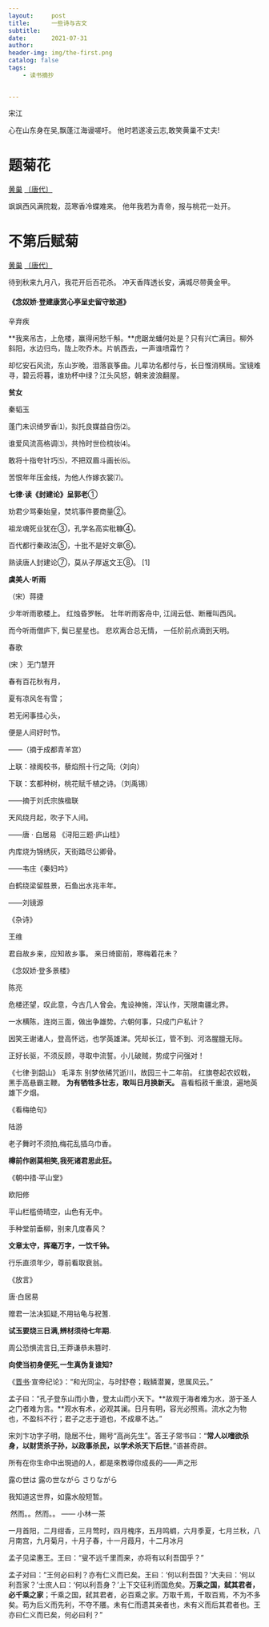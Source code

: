 ```yaml
---
layout:     post
title:      一些诗与古文
subtitle:   
date:       2021-07-31
author:     
header-img: img/the-first.png
catalog: false
tags:
    - 读书摘抄


---
```


宋江

心在山东身在吴,飘蓬江海谩嗟吁。 他时若遂凌云志,敢笑黄巢不丈夫!



# 题菊花

[黄巢](https://so.gushiwen.cn/authorv_45bdbf3f2268.aspx) [〔唐代〕](https://so.gushiwen.cn/shiwens/default.aspx?cstr=唐代)

飒飒西风满院栽，蕊寒香冷蝶难来。
他年我若为青帝，报与桃花一处开。



# 不第后赋菊

[黄巢](https://so.gushiwen.cn/authorv_45bdbf3f2268.aspx) [〔唐代〕](https://so.gushiwen.cn/shiwens/default.aspx?cstr=唐代)

待到秋来九月八，我花开后百花杀。
冲天香阵透长安，满城尽带黄金甲。



#### 《念奴娇·登建康赏心亭呈史留守致道》

辛弃疾

​	**我来吊古，上危楼，赢得闲愁千斛。**虎踞龙蟠何处是？只有兴亡满目。柳外斜阳，水边归鸟，陇上吹乔木。片帆西去，一声谁喷霜竹？

​	却忆安石风流，东山岁晚，泪落哀筝曲。儿辈功名都付与，长日惟消棋局。宝镜难寻，碧云将暮，谁劝杯中绿？江头风怒，朝来波浪翻屋。



**贫女**

秦韬玉

蓬门未识绮罗香⑴，拟托良媒益自伤⑵。

谁爱风流高格调⑶，共怜时世俭梳妆⑷。

敢将十指夸针巧⑸，不把双眉斗画长⑹。

苦恨年年压金线，为他人作嫁衣裳⑺。



**七律·读《封建论》呈郭老**①

劝君少骂秦始皇，焚坑事件要商量②。

祖龙魂死业犹在③，孔学名高实秕糠④。

百代都行秦政法⑤，十批不是好文章⑥。

熟读唐人封建论⑦，莫从子厚返文王⑧。 [1] 



**虞美人·听雨**

（宋）蒋捷

少年听雨歌楼上。
红烛昏罗帐。
壮年听雨客舟中,
江阔云低、断雁叫西风。

而今听雨僧庐下,
鬓已星星也。
悲欢离合总无情，
一任阶前点滴到天明。



春歌

(宋 ）无门慧开

春有百花秋有月，

夏有凉风冬有雪；

若无闲事挂心头，

便是人间好时节。

——（摘于成都青羊宫）



上联：禄阁校书，藜焰照十行之简;（刘向）

下联：玄都种树，桃花赋千植之诗。（刘禹锡）

——摘于刘氏宗族楹联



天风绕月起，吹子下人间。

——唐 · 白居易 《浔阳三题·庐山桂》  



内库烧为锦绣灰，天街踏尽公卿骨。

——韦庄《秦妇吟》



白鹤绕梁留胜景，石鱼出水兆丰年。

——刘镜源



《杂诗》

王维

君自故乡来，应知故乡事。
来日绮窗前，寒梅着花未？



《念奴娇·登多景楼》

陈亮

危楼还望，叹此意，今古几人曾会。鬼设神施，浑认作，天限南疆北界。

一水横陈，连岗三面，做出争雄势。六朝何事，只成门户私计？

因笑王谢诸人，登高怀远，也学英雄涕。凭却长江，管不到、河洛腥膻无际。

正好长驱，不须反顾，寻取中流誓。小儿破贼，势成宁问强对！





《七律·到韶山》
毛泽东
别梦依稀咒逝川，故园三十二年前。
红旗卷起农奴戟，黑手高悬霸主鞭。
**为有牺牲多壮志，敢叫日月换新天。**
喜看稻菽千重浪，遍地英雄下夕烟。





《看梅绝句》

陆游

老子舞时不须拍,梅花乱插乌巾香。

**樽前作剧莫相笑,我死诸君思此狂。**



《朝中措·平山堂》

欧阳修

平山栏槛倚晴空，山色有无中。

手种堂前垂柳，别来几度春风？

**文章太守，挥毫万字，一饮千钟。**

行乐直须年少，尊前看取衰翁。



《放言》

唐·白居易

赠君一法决狐疑,不用钻龟与祝蓍.

**试玉要烧三日满,辨材须待七年期.**

周公恐惧流言日,王莽谦恭未篡时.

**向使当初身便死,一生真伪复谁知?**



《[晋书](https://baike.baidu.com/item/晋书/781568)·宣帝纪论》：“和光同尘，与时舒卷；戢鳞潜翼，思属风云。”



孟子曰：“孔子登东山而小鲁，登太山而小天下。**故观于海者难为水，游于圣人之门者难为言。**观水有术，必观其澜。日月有明，容光必照焉。流水之为物也，不盈科不行；君子之志于道也，不成章不达。”



宋刘卞功字子明，隐居不仕，赐号“高尚先生”。答王子常书曰：“**常人以嗜欲杀身，以财货杀子孙，以政事杀民，以学术杀天下后世**。”语甚奇辟。



所有在你生命中出現過的人，都是來教導你成長的——声之形



露の世は 露の世ながら さりながら

我知道这世界，如露水般短暂。

​     然而。。然而。。    —— 小林一茶



一月首阳，二月绀香，三月莺时，四月槐序，五月鸣蜩，六月季夏，七月兰秋，八月南宫，九月菊月，十月子春，十一月葭月，十二月冰月



孟子见梁惠王。王曰：“叟不远千里而来，亦将有以利吾国乎？”

 

孟子对曰：“王何必曰利？亦有仁义而已矣。王曰：‘何以利吾国？’大夫曰：‘何以利吾家？’士庶人曰：‘何以利吾身？’上下交征利而国危矣。**万乘之国，弑其君者，必千乘之家**；千乘之国，弑其君者，必百乘之家。万取千焉，千取百焉，不为不多矣。苟为后义而先利，不夺不餍。未有仁而遗其亲者也，未有义而后其君者也。王亦曰仁义而已矣，何必曰利？”
